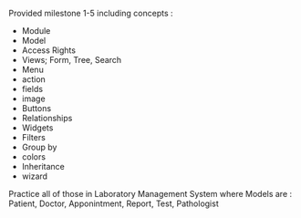 Provided milestone 1-5 including concepts :
- Module
- Model
- Access Rights
- Views; Form, Tree, Search
- Menu
- action
- fields
- image
- Buttons 
- Relationships
- Widgets 
- Filters
- Group by
- colors
- Inheritance 
- wizard
  


Practice all of those in Laboratory Management System where Models are : 
Patient, Doctor, Apponintment, Report, Test, Pathologist
